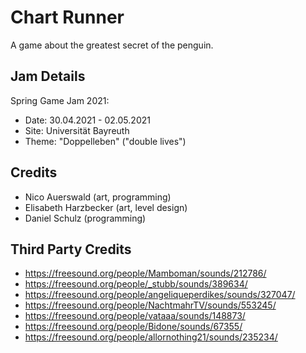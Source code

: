 # Chart Runner
A game about the greatest secret of the penguin.

## Jam Details
Spring Game Jam 2021: 
- Date: 30.04.2021 - 02.05.2021
- Site: Universität Bayreuth
- Theme: "Doppelleben" ("double lives")

## Credits
- Nico Auerswald (art, programming)
- Elisabeth Harzbecker  (art, level design)
- Daniel Schulz (programming)

## Third Party Credits
- https://freesound.org/people/Mamboman/sounds/212786/
- https://freesound.org/people/_stubb/sounds/389634/
- https://freesound.org/people/angeliqueperdikes/sounds/327047/
- https://freesound.org/people/NachtmahrTV/sounds/553245/
- https://freesound.org/people/vataaa/sounds/148873/
- https://freesound.org/people/Bidone/sounds/67355/
- https://freesound.org/people/allornothing21/sounds/235234/
